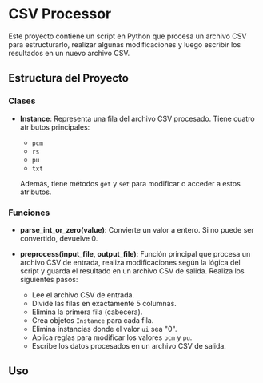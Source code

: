 # CSV Processor

Este proyecto contiene un script en Python que procesa un archivo CSV para estructurarlo, realizar algunas modificaciones y luego escribir los resultados en un nuevo archivo CSV.

## Estructura del Proyecto

### Clases

- **Instance**: Representa una fila del archivo CSV procesado. Tiene cuatro atributos principales:
  - `pcm`
  - `rs`
  - `pu`
  - `txt`

  Además, tiene métodos `get` y `set` para modificar o acceder a estos atributos.

### Funciones

- **parse_int_or_zero(value)**: Convierte un valor a entero. Si no puede ser convertido, devuelve 0.
  
- **preprocess(input_file, output_file)**: Función principal que procesa un archivo CSV de entrada, realiza modificaciones según la lógica del script y guarda el resultado en un archivo CSV de salida. Realiza los siguientes pasos:
  - Lee el archivo CSV de entrada.
  - Divide las filas en exactamente 5 columnas.
  - Elimina la primera fila (cabecera).
  - Crea objetos `Instance` para cada fila.
  - Elimina instancias donde el valor `ui` sea "0".
  - Aplica reglas para modificar los valores `pcm` y `pu`.
  - Escribe los datos procesados en un archivo CSV de salida.

## Uso

